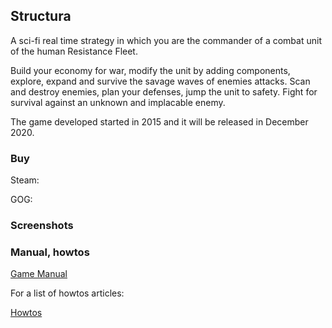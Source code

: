 ## Structura

A sci-fi real time strategy in which you are the commander of a combat unit of the human Resistance Fleet.

Build your economy for war, modify the unit by adding components, explore, expand and survive the savage waves of enemies attacks.
Scan and destroy enemies, plan your defenses, jump the unit to safety.
Fight for survival against an unknown and implacable enemy.

The game developed started in 2015 and it will be released in December 2020.

### Buy

Steam:

GOG:

### Screenshots

### Manual, howtos

[Game Manual](https://greengolem.github.io/StructuraManual)

For a list of howtos articles:

[Howtos](https://greengolem.github.io/StructuraHowtos)
